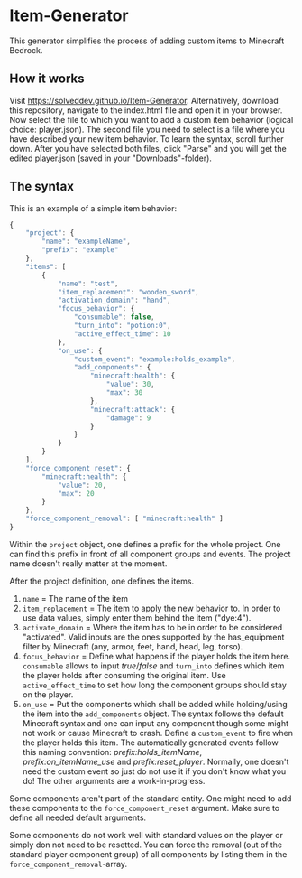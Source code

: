 # Item-Generator
This generator simplifies the process of adding custom items to Minecraft Bedrock.

## How it works
Visit https://solveddev.github.io/Item-Generator. Alternatively, download this repository, navigate to the index.html file and open it in your browser. Now select the file to which you want to add a custom item behavior (logical choice: player.json). The second file you need to select is a file where you have described your new item behavior. To learn the syntax, scroll further down. After you have selected both files, click "Parse" and you will get the edited player.json (saved in your "Downloads"-folder).

## The syntax
This is an example of a simple item behavior:
```javascript
{
	"project": {
		"name": "exampleName",
		"prefix": "example"
	},
	"items": [
		{
			"name": "test",
			"item_replacement": "wooden_sword",
			"activation_domain": "hand",
			"focus_behavior": {
				"consumable": false,
				"turn_into": "potion:0",
				"active_effect_time": 10
			},
			"on_use": {
				"custom_event": "example:holds_example",
				"add_components": {
					"minecraft:health": {
						"value": 30,
						"max": 30
					},
					"minecraft:attack": {
						"damage": 9
					}
				}
			}
		}
	],
	"force_component_reset": {
		"minecraft:health": {
			"value": 20,
			"max": 20
		}
	},
	"force_component_removal": [ "minecraft:health" ]
}
```
Within the ```project``` object, one defines a prefix for the whole project. One can find this prefix in front of all component groups and events. The project name doesn't really matter at the moment.

After the project definition, one defines the items.
1. ```name``` = The name of the item  
2. ```item_replacement``` = The item to apply the new behavior to. In order to use data values, simply enter them behind the item ("dye:4").  
3. ```activate_domain``` = Where the item has to be in order to be considered "activated". Valid inputs are the ones supported by the has_equipment filter by Minecraft (any, armor, feet, hand, head, leg, torso).  
4. ```focus_behavior``` = Define what happens if the player holds the item here. ```consumable``` allows to input *true*/*false* and ```turn_into``` defines which item the player holds after consuming the original item. Use ```active_effect_time``` to set how long the component groups should stay on the player.
5. ```on_use``` = Put the components which shall be added while holding/using the item into the ```add_components``` object. The syntax follows the default Minecraft syntax and one can input any component though some might not work or cause Minecraft to crash. Define a ```custom_event``` to fire when the player holds this item. The automatically generated events follow this naming convention: *prefix:holds_itemName*, *prefix:on_itemName_use* and *prefix:reset_player*. Normally, one doesn't need the custom event so just do not use it if you don't know what you do! The other arguments are a work-in-progress.

Some components aren't part of the standard entity. One might need to add these components to the ```force_component_reset``` argument. Make sure to define all needed default arguments.

Some components do not work well with standard values on the player or simply don not need to be resetted. You can force the removal (out of the standard player component group) of all components by listing them in the ```force_component_removal```-array.